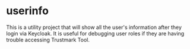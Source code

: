 # userinfo
This is a utility project that will show all the user's information after they login via Keycloak.  It is useful for debugging user roles if they are having trouble accessing Trustmark Tool.
